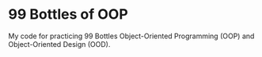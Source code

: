 # 99 Bottles of OOP

My code for practicing 99 Bottles Object-Oriented Programming (OOP) and
Object-Oriented Design (OOD).

